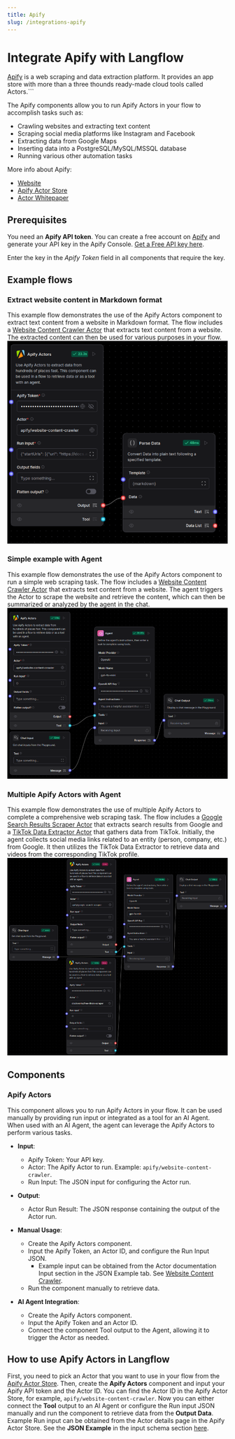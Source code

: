 ```yaml
---
title: Apify
slug: /integrations-apify
---
```


# Integrate Apify with Langflow

[Apify](https://apify.com/) is a web scraping and data extraction platform. It provides an app store with more than a three thounds ready-made cloud tools called Actors.```

The Apify components allow you to run Apify Actors in your flow to accomplish tasks such as:

- Crawling websites and extracting text content
- Scraping social media platforms like Instagram and Facebook
- Extracting data from Google Maps
- Inserting data into a PostgreSQL/MySQL/MSSQL database
- Running various other automation tasks

More info about Apify:

- [Website](https://apify.com/)
- [Apify Actor Store](https://apify.com/store)
- [Actor Whitepaper](https://whitepaper.actor/)

## Prerequisites

You need an **Apify API token**. You can create a free account on [Apify](https://apify.com/) and generate your API key in the Apify Console. [Get a Free API key here](https://docs.apify.com/platform/integrations/api).

Enter the key in the *Apify Token* field in all components that require the key.

## Example flows

### Extract website content in Markdown format

This example flow demonstrates the use of the Apify Actors component to extract text content from a website in Markdown format. The flow includes a [Website Content Crawler Actor](https://apify.com/apify/website-content-crawler) that extracts text content from a website. The extracted content can then be used for various purposes in your flow.
![Apify Flow - Website Content Crawler](./apify_flow_wcc.png)
### Simple example with Agent

This example flow demonstrates the use of the Apify Actors component to run a simple web scraping task. The flow includes a [Website Content Crawler Actor](https://apify.com/apify/website-content-crawler) that extracts text content from a website. The agent triggers the Actor to scrape the website and retrieve the content, which can then be summarized or analyzed by the agent in the chat.
![Apify Agent Flow - Simple](./apify_agent_flow_simple.png)

### Multiple Apify Actors with Agent

This example flow demonstrates the use of multiple Apify Actors to complete a comprehensive web scraping task. The flow includes a [Google Search Results Scraper Actor](https://apify.com/apify/google-search-scraper) that extracts search results from Google and a [TikTok Data Extractor Actor](https://apify.com/clockworks/free-tiktok-scraper) that gathers data from TikTok. Initially, the agent collects social media links related to an entity (person, company, etc.) from Google. It then utilizes the TikTok Data Extractor to retrieve data and videos from the corresponding TikTok profile.
![Apify Agent Flow](./apify_agent_flow.png)

## Components

### Apify Actors

This component allows you to run Apify Actors in your flow. It can be used manually by providing run input or integrated as a tool for an AI Agent. When used with an AI Agent, the agent can leverage the Apify Actors to perform various tasks.

- **Input**:
    - Apify Token: Your API key.
    - Actor: The Apify Actor to run. Example: `apify/website-content-crawler`.
    - Run Input: The JSON input for configuring the Actor run.

- **Output**:
    - Actor Run Result: The JSON response containing the output of the Actor run.

- **Manual Usage**:
    - Create the Apify Actors component.
    - Input the Apify Token, an Actor ID, and configure the Run Input JSON.
      - Example input can be obtained from the Actor documentation Input section in the JSON Example tab. See [Website Content Crawler](https://apify.com/apify/website-content-crawler/input-schema).
    - Run the component manually to retrieve data.

- **AI Agent Integration**:
    - Create the Apify Actors component.
    - Input the Apify Token and an Actor ID.
    - Connect the component Tool output to the Agent, allowing it to trigger the Actor as needed.

## How to use Apify Actors in Langflow

First, you need to pick an Actor that you want to use in your flow from the [Apify Actor Store](https://apify.com/store). Then, create the **Apify Actors** component and input your Apify API token and the Actor ID. You can find the Actor ID in the Apify Actor Store, for example, `apify/website-content-crawler`. Now you can either connect the **Tool** output to an AI Agent or configure the Run input JSON manually and run the component to retrieve data from the **Output Data**. Example Run input can be obtained from the Actor details page in the Apify Actor Store. See the **JSON Example** in the input schema section [here](https://apify.com/apify/website-content-crawler/input-schema).
